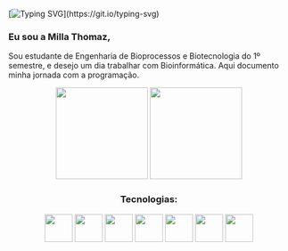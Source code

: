 [![Typing SVG](https://readme-typing-svg.demolab.com?font=Fira+Code&size=30&duration=9000&pause=1000&color=A286C0&vCenter=true&random=false&width=435&lines=Ol%C3%A1%2C+mundo!)](https://git.io/typing-svg)
### Eu sou a Milla Thomaz,
Sou estudante de Engenharia de Bioprocessos e Biotecnologia do 1º semestre, e desejo um dia trabalhar com Bioinformática. Aqui documento minha jornada com a programação.
<div align='center'>
    <img display='inline_block' height='165em' src='https://github-readme-stats-sigma-five.vercel.app/api?username=thomillaz&show_icons=true&theme=material-palenight'/>
    <img display='inline_block' height='165em' src='https://github-readme-stats-sigma-five.vercel.app/api/top-langs/?username=thomillaz&layout=compact&theme=material-palenight'/>
</div>

<div align='center' style='display: inline_block'>
    <h3>Tecnologias:</h3>
    <img height='50px' src="https://cdn.jsdelivr.net/gh/devicons/devicon/icons/html5/html5-original.svg" />
    <img height='50px' src="https://cdn.jsdelivr.net/gh/devicons/devicon/icons/css3/css3-original.svg" />
    <img height='50px' src="https://cdn.jsdelivr.net/gh/devicons/devicon/icons/javascript/javascript-original.svg" />
    <img height='50px' src="https://cdn.jsdelivr.net/gh/devicons/devicon/icons/python/python-original.svg" />
    <img height='50px' src="https://cdn.jsdelivr.net/gh/devicons/devicon/icons/vscode/vscode-original.svg" />
    <img height='50px' src="https://cdn.jsdelivr.net/gh/devicons/devicon/icons/git/git-original.svg" />
    <img height='50px' src="https://cdn.jsdelivr.net/gh/devicons/devicon/icons/firefox/firefox-original.svg" />
</div>
